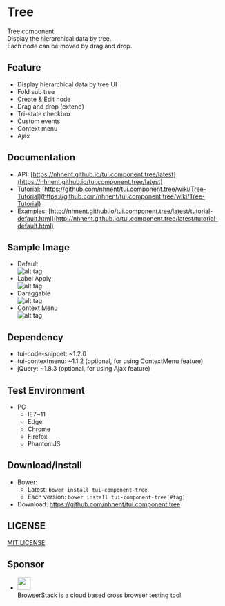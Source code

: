 Tree
===============
Tree component<br>
Display the hierarchical data by tree.<br>
Each node can be moved by drag and drop.

## Feature
* Display hierarchical data by tree UI
* Fold sub tree
* Create & Edit node
* Drag and drop (extend)
* Tri-state checkbox
* Custom events
* Context menu
* Ajax

## Documentation
* API: [https://nhnent.github.io/tui.component.tree/latest](https://nhnent.github.io/tui.component.tree/latest)
* Tutorial: [https://github.com/nhnent/tui.component.tree/wiki/Tree-Tutorial](https://github.com/nhnent/tui.component.tree/wiki/Tree-Tutorial)
* Examples: [http://nhnent.github.io/tui.component.tree/latest/tutorial-default.html](http://nhnent.github.io/tui.component.tree/latest/tutorial-default.html)

## Sample Image
* Default<br>
![alt tag](https://nhnent.github.io/tui.component.tree/tree.png)<br>
* Label Apply<br>
![alt tag](https://nhnent.github.io/tui.component.tree/tree_edit.png)<br>
* Daraggable<br>
![alt tag](https://cloud.githubusercontent.com/assets/18183560/15561914/85815950-2335-11e6-908e-ee6035b17f73.png)<br>
* Context Menu<br>
![alt tag](https://cloud.githubusercontent.com/assets/18183560/15561915/8582a616-2335-11e6-9e25-8b521e11292b.png)<br>

## Dependency
* tui-code-snippet: ~1.2.0
* tui-contextmenu: ~1.1.2 (optional, for using ContextMenu feature)
* jQuery: ~1.8.3 (optional, for using Ajax feature)

## Test Environment
* PC
    * IE7~11
    * Edge
    * Chrome
    * Firefox
    * PhantomJS

## Download/Install
* Bower:
   * Latest: `bower install tui-component-tree`
   * Each version: `bower install tui-component-tree[#tag]`
* Download: https://github.com/nhnent/tui.component.tree

## LICENSE
[MIT LICENSE](LICENSE)

## Sponsor
* <img src="https://cloud.githubusercontent.com/assets/12269563/12287774/8cf4d2c0-ba12-11e5-9fa8-0a9c452cca05.png" height="30"><br>
 [BrowserStack](https://www.browserstack.com/) is a cloud based cross browser testing tool

